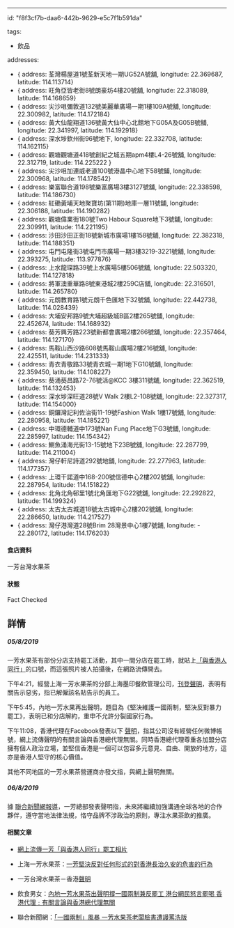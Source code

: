 ---
id: "f8f3cf7b-daa6-442b-9629-e5c7f1b591da"

tags:
- 飲品

addresses:
- { address: 荃灣楊屋道1號荃新天地一期UG52A號舖, longitude: 22.369687, latitude: 114.113714}
- { address: 旺角亞皆老街8號朗豪坊4樓20號舖, longitude: 22.318089, latitude: 114.168659}
- { address: 尖沙咀彌敦道132號美麗華廣場一期1樓109A號舖, longitude: 22.300982, latitude: 114.172184}
- { address: 黃大仙龍翔道136號黃大仙中心北館地下G05A及G05B號舖, longitude: 22.341997, latitude: 114.192918}
- { address: 深水埗欽州街96號地下, longitude: 22.332708, latitude: 114.162115}
- { address: 觀塘觀塘道418號創紀之城五期apm4樓L4-26號舖, longitude: 22.312719, latitude: 114.225222 }
- { address: 尖沙咀加連威老道100號港晶中心地下58號鋪, longitude: 22.300968, latitude: 114.178542}
- { address: 樂富聯合道198號樂富廣場3樓3127號舖, longitude: 22.338598, latitude: 114.186730}
- { address: 紅磡黃埔天地聚寶坊(第11期)地庫一層11號舖, longitude: 22.306188, latitude: 114.190282}
- { address: 觀塘偉業街180號Two Habour Square地下3號舖, longitude: 22.309911, latitude: 114.221195}
- { address: 沙田沙田正街18號新城市廣場1樓158號舖, longitude: 22.382318, latitude: 114.188351}
- { address: 屯門屯隆街3號屯門市廣場一期3樓3219-3221號舖, longitude: 22.393275, latitude: 113.977876}
- { address: 上水龍琛路39號上水廣場5樓506號舖, longitude: 22.503320, latitude: 114.127818}
- { address: 將軍澳重華路8號東港城2樓259C店舖, longitude: 22.316501, latitude: 114.265780}
- { address: 元朗教育路1號元朗千色匯地下32號舖, longitude: 22.442738, latitude: 114.028439}
- { address: 大埔安邦路9號大埔超級城B區2樓265號舖, longitude: 22.452674, latitude: 114.168932}
- { address: 葵芳興芳路223號新都會廣場2樓266號舖, longitude: 22.357464, latitude: 114.127170}
- { address: 馬鞍山西沙路608號馬鞍山廣場2樓216號舖, longitude: 22.425511, latitude: 114.231333}
- { address: 青衣青敬路33號青衣城一期1地下G10號舖, longitude:  22.359450, latitude: 114.108227}
- { address: 葵涌葵昌路72-76號活@KCC 3樓311號舖, longitude: 22.362519, latitude: 114.132453}
- { address: 深水埗深旺道28號V Walk 2樓L2-108號舖, longitude: 22.327317, latitude: 114.154000}
- { address: 銅鑼灣記利佐治街11-19號Fashion Walk 1樓17號舖, longitude: 22.280958, latitude: 114.185221}
- { address: 中環德輔道中173號Nan Fung Place地下G3號舖, longitude: 22.285997, latitude: 114.154342}
- { address: 鰂魚涌海光街13-15號地下23B號舖, longitude: 22.287799, latitude: 114.211004}
- { address: 灣仔軒尼詩道292號地舖, longitude: 22.277963, latitude: 114.177357}
- { address: 上環干諾道中168-200號信德中心2樓202號舖, longitude: 22.287954, latitude: 114.151822}
- { address: 北角北角邨里1號北角匯地下G22號舖, longitude: 22.292822, latitude: 114.199324}
- { address: 太古太古城道18號太古城中心2樓202號舖, longitude: 22.286650, latitude: 114.217527}
- { address: 灣仔港灣道28號Brim 28灣景中心1樓7號舖, longitude: - 22.280172, latitude: 114.176203}

#### 食店資料

一芳台灣水果茶

#### 狀態

Fact Checked

## 詳情

##### 05/8/2019

一芳水果茶有部份分店支持罷工活動，其中一間分店在罷工時，就貼上[「與香港人同行」][twitter]的口號，而這張照片被人拍攝後，在網路流傳開去。  

下午4:21，經營上海一芳水果茶的分部上海墨印餐飲管理公司，[刊登聲明][weibo]，表明有關告示惡劣，指已解僱該名貼告示的員工。

下午5:45，內地一芳水果再出聲明，題目為《堅決維護一國兩制，堅決反對暴力罷工》，表明已和分店解約，重申不允許分裂國家行為。  
  
下午11:08，香港代理在Facebook發表以下 [聲明][YiFangTeaHK]，指其公司沒有經營任何微博帳號，網上流傳聲明的有關言論與香港總代理無關。同時香港總代理尊重各加盟分店擁有個人政治立場，並堅信香港是一個可以包容多元意見、自由、開放的地方，這亦是香港人堅守的核心價值。  
  
其他不同地區的一芳水果茶營運商亦發文指，與網上聲明無關。

##### 06/8/2019

據 [聯合新聞網報導][udn]，一芳總部發表聲明指，未來將繼續加強溝通全球各地的合作夥伴，遵守當地法律法規，恪守品牌不涉政治的原則，專注水果茶飲的推廣。



#### 相關文章

* [網上流傳一芳「與香港人同行」罷工相片][twitter]

* 上海一芳水果茶：[一芳堅決反對任何形式的對香港長治久安的危害的行為][weibo]

* 一芳台灣水果茶－香港[聲明][YiFangTeaHK]

* 飲食男女：[內地一芳水果茶出聲明撐一國兩制兼反罷工 港台網民怒言罷喝 香港代理﹕有關言論與香港總代理無關][ETW]

* 聯合新聞網：[「一國兩制」風暴 一芳水果茶老闆臉書遭謾罵洗版][udn]



[ETW]:[https://hk.lifestyle.appledaily.com/etw/magazine/article/20190805/3_59901213/%E5%85%A7%E5%9C%B0%E4%B8%80%E8%8A%B3%E6%B0%B4%E6%9E%9C%E8%8C%B6%E5%87%BA%E8%81%B2%E6%98%8E%E6%92%90%E4%B8%80%E5%9C%8B%E5%85%A9%E5%88%B6%E5%85%BC%E5%8F%8D%E7%BD%B7%E5%B7%A5-%E6%B8%AF%E5%8F%B0%E7%B6%B2%E6%B0%91%E6%80%92%E8%A8%80%E7%BD%B7%E5%96%9D-%E9%A6%99%E6%B8%AF%E4%BB%A3%E7%90%86-%E6%9C%89%E9%97%9C%E8%A8%80%E8%AB%96%E8%88%87%E9%A6%99%E6%B8%AF%E7%B8%BD%E4%BB%A3%E7%90%86%E7%84%A1%E9%97%9C/?utm_campaign=etw_social_etw&utm_medium=social&utm_source=facebook&fbclid=IwAR23OHIpewZLasntYjbdTKHlKiYeiEnrHLe5aE3-1FhO9bByGvPrm0iNvwo](https://hk.lifestyle.appledaily.com/etw/magazine/article/20190805/3_59901213/%E5%85%A7%E5%9C%B0%E4%B8%80%E8%8A%B3%E6%B0%B4%E6%9E%9C%E8%8C%B6%E5%87%BA%E8%81%B2%E6%98%8E%E6%92%90%E4%B8%80%E5%9C%8B%E5%85%A9%E5%88%B6%E5%85%BC%E5%8F%8D%E7%BD%B7%E5%B7%A5-%E6%B8%AF%E5%8F%B0%E7%B6%B2%E6%B0%91%E6%80%92%E8%A8%80%E7%BD%B7%E5%96%9D-%E9%A6%99%E6%B8%AF%E4%BB%A3%E7%90%86-%E6%9C%89%E9%97%9C%E8%A8%80%E8%AB%96%E8%88%87%E9%A6%99%E6%B8%AF%E7%B8%BD%E4%BB%A3%E7%90%86%E7%84%A1%E9%97%9C/?utm_campaign=etw_social_etw&utm_medium=social&utm_source=facebook&fbclid=IwAR23OHIpewZLasntYjbdTKHlKiYeiEnrHLe5aE3-1FhO9bByGvPrm0iNvwo)

[YiFangTeaHK]:https://www.facebook.com/YiFangTeaHK/posts/476909509534990

[udn]:https://udn.com/news/story/120538/3972978?fbclid=IwAR0jTToD2wF1sKC0Oq4RhddAci07Y5O-IpEUs41lSqSksrtcqkoBXmCykkk


[weibo]:https://weibo.com/6160023248/I0P4BbYqq

[twitter]:https://twitter.com/PhilipsShiu/status/1158339443851268096
